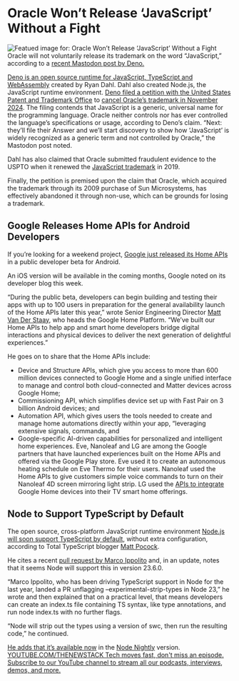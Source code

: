 # Oracle Won’t Release ‘JavaScript’ Without a Fight
![Featued image for: Oracle Won’t Release ‘JavaScript’ Without a Fight](https://cdn.thenewstack.io/media/2024/04/d8b458d6-dev_news_img-2-2-1024x577.png)
Oracle will not voluntarily release its trademark on the word “JavaScript,” according to a [recent Mastodon post by ](https://fosstodon.org/@deno_land/113793964751001617)[Deno.](https://deno.com/?utm_content=inline+mention)

[Deno is an open source runtime for JavaScript, TypeScript and WebAssembly](https://thenewstack.io/how-oop-developers-can-get-to-know-typescript-through-deno/) created by Ryan Dahl. Dahl also created Node.js, the JavaScript runtime environment.
[Deno filed a petition with the United States Patent and Trademark Office](https://ttabvue.uspto.gov/ttabvue/v?pno=92086835&pty=CAN&eno=1) to [cancel Oracle’s trademark in November 2024](https://thenewstack.io/deno-petitions-to-cancel-oracles-javascript-trademark/). The filing contends that JavaScript is a generic, universal name for the programming language. Oracle neither controls nor has ever controlled the language’s specifications or usage, according to Deno’s claim.
“Next: they’ll file their Answer and we’ll start discovery to show how ‘JavaScript’ is widely recognized as a generic term and not controlled by Oracle,” the Mastodon post noted.

Dahl has also claimed that Oracle submitted fraudulent evidence to the USPTO when it renewed the [JavaScript trademark](https://tsdr.uspto.gov/#caseNumber=75026640&caseSearchType=US_APPLICATION&caseType=DEFAULT&searchType=statusSearch) in 2019.

Finally, the petition is premised upon the claim that Oracle, which acquired the trademark through its 2009 purchase of Sun Microsystems, has effectively abandoned it through non-use, which can be grounds for losing a trademark.

## Google Releases Home APIs for Android Developers
If you’re looking for a weekend project, [Google just released its Home APIs](https://developers.googleblog.com/en/build-the-future-of-home-with-google-home-apis/) in a public developer beta for Android.

An iOS version will be available in the coming months, Google noted on its developer blog this week.

“During the public beta, developers can begin building and testing their apps with up to 100 users in preparation for the general availability launch of the Home APIs later this year,” wrote Senior Engineering Director [Matt Van Der Staay](https://www.linkedin.com/in/matt-van-der-staay-7325523/), who heads the Google Home Platform. “We’ve built our Home APIs to help app and smart home developers bridge digital interactions and physical devices to deliver the next generation of delightful experiences.”

He goes on to share that the Home APIs include:

- Device and Structure APIs, which give you access to more than 600 million devices connected to Google Home and a single unified interface to manage and control both cloud-connected and Matter devices across Google Home;
- Commissioning API, which simplifies device set up with Fast Pair on 3 billion Android devices; and
- Automation API, which gives users the tools needed to create and manage home automations directly within your app, “leveraging extensive signals, commands, and
- Google-specific AI-driven capabilities for personalized and intelligent home experiences.
Eve, Nanoleaf and LG are among the Google partners that have launched experiences built on the Home APIs and offered via the Google Play store. Eve used it to create an autonomous heating schedule on Eve Thermo for their users. Nanoleaf used the Home APIs to give customers simple voice commands to turn on their Nanoleaf 4D screen mirroring light strip. LG used the [APIs to integrate](https://thenewstack.io/how-sdks-can-reduce-api-integration-time/) Google Home devices into their TV smart home offerings.

## Node to Support TypeScript by Default
The open source, cross-platform JavaScript runtime environment [Node.js will soon support TypeScript by default](https://www.totaltypescript.com/typescript-is-coming-to-node-23), without extra configuration, according to Total TypeScript blogger [Matt Pocock](https://linkedin.com/in/mapocock/).

He cites a recent [pull request by Marco Ippolito](https://github.com/nodejs/node/pull/56450) and, in an update, notes that it seems Node will support this in version 23.6.0.

“Marco Ippolito, who has been driving TypeScript support in Node for the last year, landed a PR unflagging –experimental-strip-types in Node 23,” he wrote and then explained that on a practical level, that means developers can create an index.ts file containing TS syntax, like type annotations, and run node index.ts with no further flags.

“Node will strip out the types using a version of swc, then run the resulting code,” he continued.

[He adds that it’s available now](https://x.com/satanacchio/status/1872574795390530000) in the [Node Nightly](https://nodejs.org/download/nightly/v24.0.0-nightly20241227ba5992831b/) version.
[
YOUTUBE.COM/THENEWSTACK
Tech moves fast, don't miss an episode. Subscribe to our YouTube
channel to stream all our podcasts, interviews, demos, and more.
](https://youtube.com/thenewstack?sub_confirmation=1)